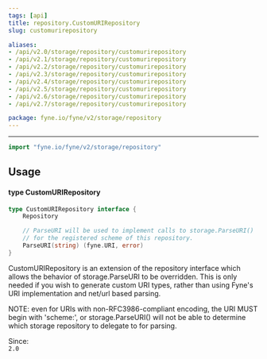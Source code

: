 ```yaml
---
tags: [api]
title: repository.CustomURIRepository
slug: customurirepository

aliases:
- /api/v2.0/storage/repository/customurirepository
- /api/v2.1/storage/repository/customurirepository
- /api/v2.2/storage/repository/customurirepository
- /api/v2.3/storage/repository/customurirepository
- /api/v2.4/storage/repository/customurirepository
- /api/v2.5/storage/repository/customurirepository
- /api/v2.6/storage/repository/customurirepository
- /api/v2.7/storage/repository/customurirepository

package: fyne.io/fyne/v2/storage/repository
---
```



---
```go
import "fyne.io/fyne/v2/storage/repository"
```

## Usage

#### type CustomURIRepository

```go
type CustomURIRepository interface {
	Repository

	// ParseURI will be used to implement calls to storage.ParseURI()
	// for the registered scheme of this repository.
	ParseURI(string) (fyne.URI, error)
}
```

CustomURIRepository is an extension of the repository interface which allows the behavior of storage.ParseURI to be overridden. This is only needed if you wish to generate custom URI types, rather than using Fyne's URI implementation and net/url based parsing.

NOTE: even for URIs with non-RFC3986-compliant encoding, the URI MUST begin with 'scheme:', or storage.ParseURI() will not be able to determine which storage repository to delegate to for parsing.


<div class="since">Since: <code>
2.0</code></div>
